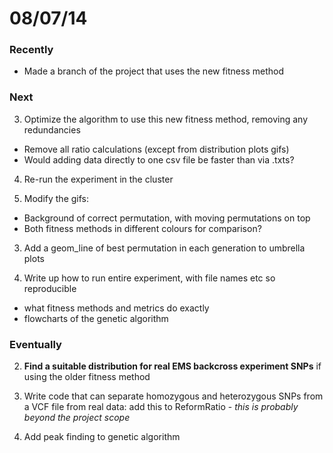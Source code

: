 08/07/14
========================================================

### Recently

- Made a branch of the project that uses the new fitness method

### Next

3. Optimize the algorithm to use this new fitness method, removing any redundancies
 - Remove all ratio calculations (except from distribution plots gifs)
 - Would adding data directly to one csv file be faster than via .txts?
 
4. Re-run the experiment in the cluster
 
4. Modify the gifs:
 - Background of correct permutation, with moving permutations on top
 - Both fitness methods in different colours for comparison?

3. Add a geom_line of best permutation in each generation to umbrella plots

3. Write up how to run entire experiment, with file names etc so reproducible
 - what fitness methods and metrics do exactly
 - flowcharts of the genetic algorithm

### Eventually

2. **Find a suitable distribution for real EMS backcross experiment SNPs** if using the older fitness method

3. Write code that can separate homozygous and heterozygous SNPs from a VCF file from real data: add this to ReformRatio - *this is probably beyond the project scope*

4. Add peak finding to genetic algorithm

